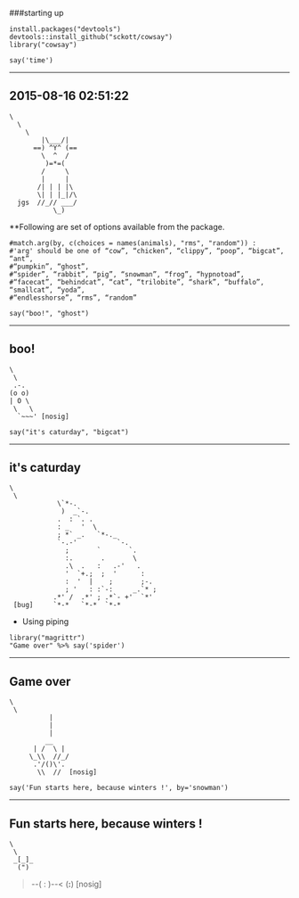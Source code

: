 ###starting up


```{r}
install.packages("devtools")
devtools::install_github("sckott/cowsay")
library("cowsay")
```

```{r}
say('time')
```

 -------------- 
2015-08-16 02:51:22 
 --------------
    \
      \
        \
            |\___/|
          ==) ^Y^ (==
            \  ^  /
             )=*=(
            /     \
            |     |
           /| | | |\
           \| | |_|/\
      jgs  //_// ___/
               \_)
  

**Following are set of options available from the package.


```{r}
#match.arg(by, c(choices = names(animals), "rms", "random")) : 
#'arg' should be one of “cow”, “chicken”, “clippy”, “poop”, “bigcat”, “ant”,
#“pumpkin”, “ghost”, 
#“spider”, “rabbit”, “pig”, “snowman”, “frog”, “hypnotoad”, 
#“facecat”, “behindcat”, “cat”, “trilobite”, “shark”, “buffalo”, “smallcat”, “yoda”,
#“endlesshorse”, “rms”, “random”
```

```{r}
say("boo!", "ghost")
```

 ----- 
 boo! 
 ------ 
    \   
     \
     .-.
    (o o)
    | O \
     \   \
      `~~~' [nosig]
      

```{r}
say("it's caturday", "bigcat")
```
----- 
 it's caturday 
 ------ 
    \   
     \
                \`*-.
                 )  _`-.
                .  : `. .
                : _   '  \
                ; *` _.   `*-._
                `-.-'          `-.
                  ;       `       `.
                  :.       .       \
                  .\  .   :   .-'   .
                  '  `+.;  ;  '      :
                  :  '  |    ;       ;-.
                  ; '   : :`-:     _.`* ;
               .*' /  .*' ; .*`- +'  `*'
     [bug]     `*-*   `*-*  `*-*



- Using piping

```{r}
library("magrittr")
"Game over" %>% say('spider')
```

 ----- 
 Game over 
 ------ 
    \   
     \
              |
              |
              |
             __
          | /  \ |
         \_\\  //_/
          .'/()\'.
           \\  //  [nosig]






```{r}
say('Fun starts here, because winters !', by='snowman')
```
 ----- 
 Fun starts here, because winters ! 
 ------ 
    \   
     \
     _[_]_
      (")
  >--( : )--<
    (__:__) [nosig]
